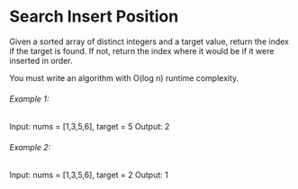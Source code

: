 # Search Insert Position

Given a sorted array of distinct integers and a target value, return the index if the target is found. If not, return the index where it would be if it were inserted in order.

You must write an algorithm with O(log n) runtime complexity.

###### Example 1:

Input: nums = [1,3,5,6], target = 5
Output: 2

###### Example 2:

Input: nums = [1,3,5,6], target = 2
Output: 1